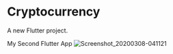 # Cryptocurrency

A new Flutter project.

My Second Flutter App 
![Screenshot_20200308-041121](https://user-images.githubusercontent.com/8846513/76155301-0676f480-60f3-11ea-94cf-1229368ab4ad.jpg)
